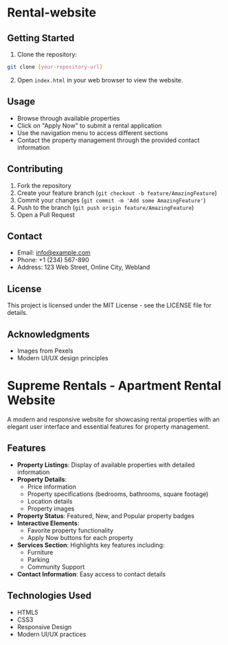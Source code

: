 # Rental-website


## Getting Started

1. Clone the repository:
```bash
git clone [your-repository-url]
```

2. Open `index.html` in your web browser to view the website.

## Usage

- Browse through available properties
- Click on "Apply Now" to submit a rental application
- Use the navigation menu to access different sections
- Contact the property management through the provided contact information

## Contributing

1. Fork the repository
2. Create your feature branch (`git checkout -b feature/AmazingFeature`)
3. Commit your changes (`git commit -m 'Add some AmazingFeature'`)
4. Push to the branch (`git push origin feature/AmazingFeature`)
5. Open a Pull Request

## Contact

- Email: info@example.com
- Phone: +1 (234) 567-890
- Address: 123 Web Street, Online City, Webland

## License

This project is licensed under the MIT License - see the LICENSE file for details.

## Acknowledgments

- Images from Pexels
- Modern UI/UX design principles
# Supreme Rentals - Apartment Rental Website

A modern and responsive website for showcasing rental properties with an elegant user interface and essential features for property management.

## Features

- **Property Listings**: Display of available properties with detailed information
- **Property Details**: 
  - Price information
  - Property specifications (bedrooms, bathrooms, square footage)
  - Location details
  - Property images
- **Property Status**: Featured, New, and Popular property badges
- **Interactive Elements**:
  - Favorite property functionality
  - Apply Now buttons for each property
- **Services Section**: Highlights key features including:
  - Furniture
  - Parking
  - Community Support
- **Contact Information**: Easy access to contact details

## Technologies Used

- HTML5
- CSS3
- Responsive Design
- Modern UI/UX practices




